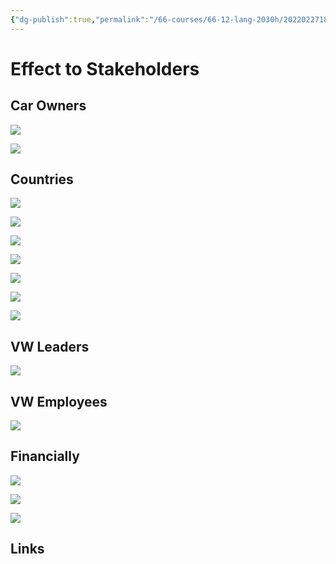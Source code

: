 ```yaml
---
{"dg-publish":true,"permalink":"/66-courses/66-12-lang-2030h/20220227182930-effect-to-stakeholders/","dgHomeLink":true,"dgPassFrontmatter":false}
---
```



# Effect to Stakeholders

## Car Owners

![](@watchmojo.com10VolkswagenScandal2015a#4%20How%20Does%20This%20Affect%20VW%20Owners)

![](@kolleweVolkswagenEmissionsScandal2015#^de9bd5)

## Countries

![](@kolleweVolkswagenEmissionsScandal2015#^99aa34)

![](@kolleweVolkswagenEmissionsScandal2015#^3db330)

![](@kolleweVolkswagenEmissionsScandal2015#^13023e)

![](@kolleweVolkswagenEmissionsScandal2015#^7d6d52)

![](@kolleweVolkswagenEmissionsScandal2015#^efd293)

![](@kolleweVolkswagenEmissionsScandal2015#^d058c1)

![](@kolleweVolkswagenEmissionsScandal2015#^3f3fb9)

## VW Leaders

![](@kolleweVolkswagenEmissionsScandal2015#^c8921e)

## VW Employees

![](@kolleweVolkswagenEmissionsScandal2015#^9bb1df)

## Financially

![](@kolleweVolkswagenEmissionsScandal2015#^a0e2d4)

![](@kolleweVolkswagenEmissionsScandal2015#^c8921e)

![](@kolleweVolkswagenEmissionsScandal2015#^3dc68d)

## Links
